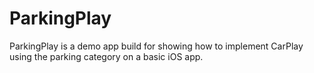 # ParkingPlay

ParkingPlay is a demo app build for showing how to implement CarPlay using the parking category on a basic iOS app.

